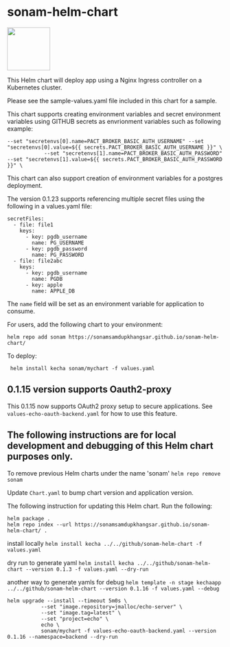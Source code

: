 # sonam-helm-chart
<img src="https://helm.sh/img/helm.svg" width="100"/>  

This Helm chart will deploy app using a Nginx Ingress controller on a Kubernetes cluster.

Please see the sample-values.yaml file included in this chart for a sample.

This chart supports creating environment variables
and secret environment variables using GITHUB secrets as envrionment variables such as following example:
``` 
--set "secretenvs[0].name=PACT_BROKER_BASIC_AUTH_USERNAME" --set "secretenvs[0].value=${{ secrets.PACT_BROKER_BASIC_AUTH_USERNAME }}" \
            --set "secretenvs[1].name=PACT_BROKER_BASIC_AUTH_PASSWORD" --set "secretenvs[1].value=${{ secrets.PACT_BROKER_BASIC_AUTH_PASSWORD }}" \
```

This chart can also support creation of environment variables for a postgres deployment.


The version 0.1.23 supports referencing multiple secret files using the following in a values.yaml file:
```
secretFiles:
  - file: file1
    keys:
      - key: pgdb_username
        name: PG_USERNAME
      - key: pgdb_password
        name: PG_PASSWORD
  - file: file2abc
    keys:
      - key: pgdb_username
        name: PGDB
      - key: apple
        name: APPLE_DB
```

The `name` field will be set as an environment variable for application to consume.

For users, add the following chart to your environment:

```helm repo add sonam https://sonamsamdupkhangsar.github.io/sonam-helm-chart/```

To deploy:

``` helm install kecha sonam/mychart -f values.yaml```
 

## 0.1.15 version supports Oauth2-proxy
This 0.1.15 now supports OAuth2 proxy setup to secure applications.  See `values-echo-oauth-backend.yaml` for how to 
use this feature.


## The following instructions are for local development and debugging of this Helm chart purposes only.

To remove previous Helm charts under the name 'sonam' `helm repo remove sonam`

Update `Chart.yaml` to bump chart version and application version.

The following instruction for updating this Helm chart.  Run the following:
```
helm package .
helm repo index --url https://sonamsamdupkhangsar.github.io/sonam-helm-chart/ .
```

install locally
```helm install kecha ../../github/sonam-helm-chart -f values.yaml```   

 dry run to generate yaml
```helm install kecha ../../github/sonam-helm-chart --version 0.1.3 -f values.yaml --dry-run ```

another way to generate yamls for debug
 ```helm template -n stage kechaapp ../../github/sonam-helm-chart --version 0.1.16 -f values.yaml --debug```

 
 ```
helm upgrade --install --timeout 5m0s \
            --set "image.repository=jmalloc/echo-server" \
            --set "image.tag=latest" \
            --set "project=echo" \            
            echo \
            sonam/mychart -f values-echo-oauth-backend.yaml --version 0.1.16 --namespace=backend --dry-run
```